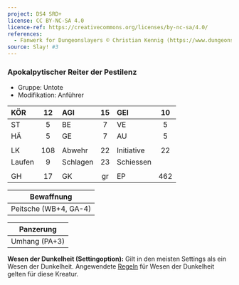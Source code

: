```yaml
---
project: DS4 SRD+
license: CC BY-NC-SA 4.0
licence-ref: https://creativecommons.org/licenses/by-nc-sa/4.0/
references: 
  - Fanwerk for Dungeonslayers © Christian Kennig (https://www.dungeonslayers.net/)
source: Slay! #3
---
```


### Apokalpytischer Reiter der Pestilenz

- Gruppe: Untote
- Modifikation: Anführer

| KÖR    | 12  | AGI      | 15  | GEI        | 10  |
| :----- | :-: | :------- | :-: | :--------- | :-: |
| ST     |  5  | BE       |  7  | VE         |  5  |
| HÄ     |  5  | GE       |  7  | AU         |  5  |
|        |     |          |     |            |     |
| LK     | 108 | Abwehr   | 22  | Initiative | 22  |
| Laufen |  9  | Schlagen | 23  | Schiessen  |     |
|        |     |          |     |            |     |
| GH     | 17  | GK       | gr  | EP         | 462 |

|      Bewaffnung       |
| :-------------------: |
| Peitsche (WB+4, GA-4) |

|   Panzerung   |
| :-----------: |
| Umhang (PA+3) |

**Wesen der Dunkelheit (Settingoption):** Gilt in den meisten Settings als ein Wesen der Dunkelheit. Angewendete [Regeln](../../grw/regeln-proben.md) für Wesen der Dunkelheit gelten für diese Kreatur.

